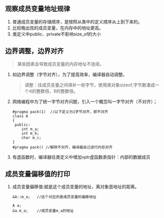 ## 观察成员变量地址规律
1. 普通成员变量的存储顺序，是按照从类中的定义顺序从上到下来的。
2. 比较晚出现的成员变量，在内存中的地址更高。
3. 类定义中public、private不影响size_of的大小
   
## 边界调整，边界对齐
> 某些因素会导致成员变量的内存地址不连续。
1. 如边界调整（字节对齐），为了提高效率，编译器自动调整。
   >调整：往成员变量之间填补一些字节，使用类对象sizeof,字节数凑成一个4的整数倍，8的整数倍。
2. 网络编程中为了统一字节对齐问题，引入一个概念叫一字节对齐（不对齐）；
   ```
   #pragma pack(1)  //以下定义为1字节对齐，即不对齐
   class A
   {
    public:
       int m_a;
       int m_b;
       char m_c;
   }
   #pragma pack() //解除不对齐，编译器自己进行内存对齐
   ```
3. 有虚函数时，编译器往类定义中增加vptr虚函数表指针：内部的数据成员

## 成员变量偏移值的打印
1. 成员变量偏移值:就是这个成员变量的地址，离对象首地址的距离。
   ```
   &A::m_a;   //这个对应的是成员变量的偏移地址

   A a;
   &a.m_a;    //成员变量m_a的地址
   ```
